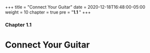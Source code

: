 +++
title = "Connect Your Guitar"
date = 2020-12-18T16:48:00-05:00
weight = 10
chapter = true
pre = "<b>1.1 </b>"
+++

### Chapter 1.1

# Connect Your Guitar
